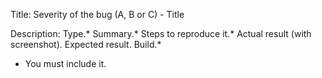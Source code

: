 Title: Severity of the bug (A, B or C) - Title

Description:
     Type.*
     Summary.*
     Steps to reproduce it.*
     Actual result (with screenshot).
     Expected result.
     Build.*
     
     
* You must include it.
